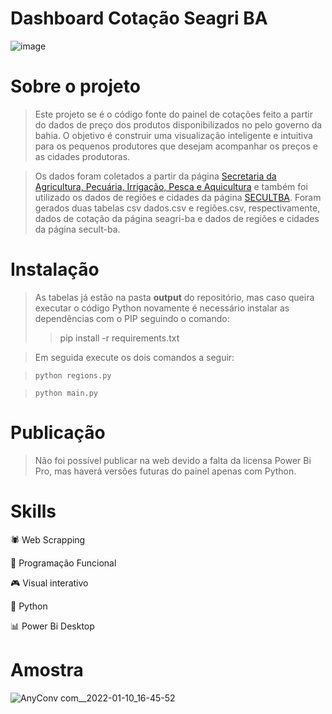 # Dashboard Cotação Seagri BA
![image](https://user-images.githubusercontent.com/48892066/148826412-b04823b4-ff6c-4475-87b3-a752ea02bbf4.png)


# Sobre o projeto
> Este projeto se é o código fonte do painel de cotações feito a partir do dados de preço dos produtos disponibilizados no pelo governo da bahia.
> O objetivo é construir uma visualização inteligente e intuitiva para os pequenos produtores que desejam acompanhar os preços e as cidades produtoras.

> Os dados foram coletados a partir da página <a href="http://www.seagri.ba.gov.br/cotacao?produto=&praca=&tipo=&data_inicio=01%2F01%2F2021&data_final=02%2F01%2F2022">Secretaria da Agricultura, Pecuária, Irrigação, Pesca e Aquicultura</a> e também foi utilizado os dados de regiões e cidades da página <a href="http://www.cultura.ba.gov.br/modules/conteudo/conteudo.php?conteudo=314">SECULTBA</a>. Foram gerados duas tabelas csv dados.csv e regiões.csv, respectivamente, dados de cotação da página seagri-ba e dados de regiões e cidades da página secult-ba.

# Instalação
> As tabelas já estão na pasta **output** do repositório, mas caso queira executar o código Python novamente é necessário instalar as dependências com o PIP seguindo o comando:
>> pip install -r requirements.txt

> Em seguida execute os dois comandos a seguir:

> ```python regions.py```

> ```python main.py```

# Publicação
> Não foi possível publicar na web devido a falta da licensa Power Bi Pro, mas haverá versões futuras do painel apenas com Python.

# Skills
🕷️ Web Scrapping

🦉 Programação Funcional

🎮 Visual interativo

🐍 Python

📊 Power Bi Desktop

# Amostra
![AnyConv com__2022-01-10_16-45-52](https://user-images.githubusercontent.com/48892066/148829846-97ef37d6-b437-4254-8c23-ea2845f677c3.gif)
